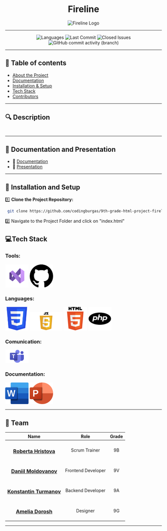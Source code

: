 <h1 align="center"> Fireline </h1>
<p align="center">
  <img src="#" alt="Fireline Logo" width="45%">
</p>


---

<p align="center">
  <img src="https://img.shields.io/github/languages/count/codingburgas/9th-grade-html-project-fireline?color=blue" alt="Languages">
  <img src="https://img.shields.io/github/last-commit/codingburgas/9th-grade-html-project-fireline?color=red" alt="Last Commit">
  <img src="https://img.shields.io/github/issues-closed/codingburgas/9th-grade-html-project-fireline?color=gold" alt="Closed Issues">
  <img alt="GitHub commit activity (branch)" src="https://img.shields.io/github/commit-activity/t/codingburgas/9th-grade-html-project-fireline">
</p>




 ---

## 📌 Table of contents
- [About the Project](#about)
- [Documentation](#docs)
- [Installation & Setup](#install)
- [Tech Stack](#technologies)
- [Contributors](#team)

---

## 🔍 Description <a name="about"></a>
#

---

## 📃 Documentation and  Presentation   <a name="docs"></a>
- 📜 [Documentation](#)
- 🎤 [Presentation](#)

---

## 🚀 Installation  and  Setup <a name="install"></a> 

1️⃣ **Clone the Project Repository:**
```sh
 git clone https://github.com/codingburgas/9th-grade-html-project-fireline
```
2️⃣ Navigate to the Project Folder and click on "index.html"

## 💻Tech Stack <a name="technologies"></a>

###  Tools:
<p>
  <img src="assets/VSCODE.png" alt="VS Code Icon" width=75px>
  <img src="assets/githublogo.png" alt="GitHub Icon" width=75px>
</p>

### Languages:
<p>
       
  <img src="assets/CSS.png" alt="CSS Icon" width=75px>
  <img src="assets/JavaScript-Logo.png" alt="Java Script Icon" width=105px>
  <img src="assets/HTML.png" alt="HTML" width=75px>
  <img src="assets/pnglogo.png" alt="PHP Icon" width=75px>
</p>

### Comunication: 
<img src="assets/Microsoft-Teams-Logo.png" alt="Teams Icon" width=75px>

### Documentation: 
<p>
  <img src="assets/Word logo.png" alt="Word Icon" width=75px>
  <img src="assets/PP.png" alt="Powerpoint Icon" width=75px>
</p>


---
 ## 👥 Team <a name="team"></a>

| Name | Role | Grade |
| :---:   | :---: | :---: |
|  <h3><a href = "https://github.com/RFHristova23">Roberta Hristova</a></h3> | Scrum Trainer | 9B |
| <h3><a href = "https://github.com/DVMoldovanov23"> Daniil Moldovanov </a></h3>| Frontend Developer | 9V |
| <h3><a href = "https://github.com/KSTurmanov"> Konstantin Turmanov</a></h3> |  Backend Developer  | 9A |
| <h3><a href = "https://github.com/AODorosh23"> Amelia Dorosh</a></h3> | Designer | 9G |

---
